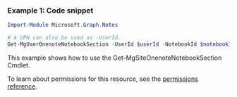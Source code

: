 ### Example 1: Code snippet

```powershellImport-Module Microsoft.Graph.Notes

# A UPN can also be used as -UserId.
Get-MgUserOnenoteNotebookSection -UserId $userId -NotebookId $notebookId
```
This example shows how to use the Get-MgSiteOnenoteNotebookSection Cmdlet.
To learn about permissions for this resource, see the [permissions reference](/graph/permissions-reference).

